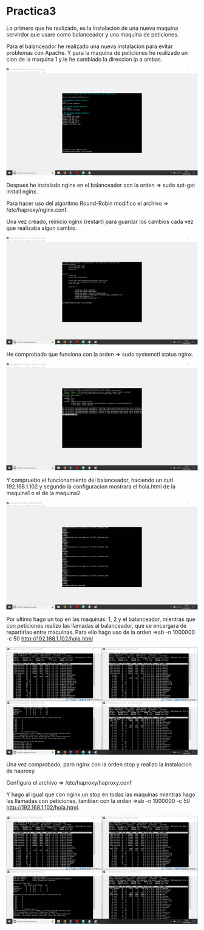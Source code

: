 # Practica3

Lo primero que he realizado, es la instalacion de una nueva maquina servirdor que usare como balanceador y una maquina de peticiones.

Para el balanceador he realizado una nueva instalacion para evitar problemas con Apache. Y para la maquina de peticiones he realizado un clon de la maquina 1 y le he cambiado la direccion ip a ambas.

![img](https://github.com/FranJPerez/SWAP/blob/master/imagenes/configuracionnetworkinterfacesbalanceador.png)

Despues he instalado nginx en el balanceador con la orden => sudo apt-get install nginx.

Para hacer uso del algoritmo Round-Robin modifico el archivo => /etc/haproxy/nginx.conf.

Una vez creado, reinicio nginx (restart) para guardar los cambios cada vez que realizaba algun cambio.

![img](https://github.com/FranJPerez/SWAP/blob/master/imagenes/configuracionnginx.png)

He comprobado que funciona con la orden => sudo systemctl status nginx.

![img](https://github.com/FranJPerez/SWAP/blob/master/imagenes/statusnginx.png)

Y compruebo el funcionamiento del balanceador, haciendo un curl 192.168.1.102 y segundo la configuracion mostrara el hola.html de la maquina1 o el de la maquina2

![img](https://github.com/FranJPerez/SWAP/blob/master/imagenes/curlbalanceador.png)

Por ultimo hago un top en las maquinas: 1, 2 y el balanceador, mientras que con peticiones realizo las llamadas al balanceador, que se encargara de repartirlas entre maquinas. Para ello hago uso de la orden =>ab -n 1000000 -c 50 <http://192.168.1.102/hola.html>

![img](https://github.com/FranJPerez/SWAP/blob/master/imagenes/nginxtop.png)

Una vez comprobado, paro nginx con la orden stop y realizo la instalacion de haproxy.

Configuro el archivo => /etc/haproxy/haproxy.conf

Y hago al igual que con nginx un stop en todas las maquinas mientras hago las llamadas con peticiones, tambien con la orden =>ab -n 1000000 -c 50 <http://192.168.1.102/hola.html>.

![img](https://github.com/FranJPerez/SWAP/blob/master/imagenes/haproxytop.png)
